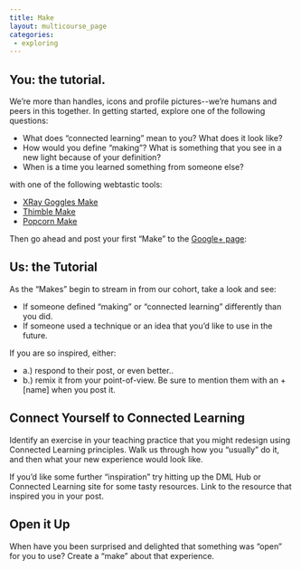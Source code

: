```yaml
---
title: Make
layout: multicourse_page
categories:
 - exploring
---
```



## You: the tutorial.

We’re more than handles, icons and profile pictures--we’re humans and peers in this together. In getting started, explore one of the following questions:

- What does “connected learning” mean to you? What does it look like?
- How would you define “making”? What is something that you see in a new light because of your definition?
- When is a time you learned something from someone else?

with one of the following webtastic tools:
- [XRay Goggles Make](https://goggles.webmaker.org/)
- [Thimble Make](https://thimble.webmaker.org/en-US)
- [Popcorn Make](https://popcorn.webmaker.org/en-US)

Then go ahead and post your first “Make” to the [Google+ page](https://plus.google.com/u/0/communities/106022863174952221205/stream/4723a453-f65d-49c4-a44e-cae2b9dbada1): 


## Us: the Tutorial

As the “Makes” begin to stream in from our cohort, take a look and see:
- If someone defined “making” or “connected learning” differently than you did. 
- If someone used a technique or an idea that you’d like to use in the future. 

If you are so inspired, either:
- a.) respond to their post, or even better.. 
- b.) remix it from your point-of-view. Be sure to mention them with an +[name] when you post it.

## Connect Yourself to Connected Learning

Identify an exercise in your teaching practice that you might redesign using Connected Learning principles. Walk us through how you “usually” do it, and then what your new experience would look like. 

If you’d like some further “inspiration” try hitting up the DML Hub or Connected Learning site for some tasty resources. Link to the resource that inspired you in your post.

## Open it Up

When have you been surprised and delighted that something was “open” for you to use? Create a “make” about that experience.
